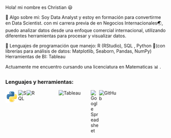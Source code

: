 Hola! mi nombre es Christian 😃

🔎 Algo sobre mi: Soy Data Analyst y estoy en formación para convertirme en Data Scientist. con mi carrera previa de en Negocios Internacionales🌏, puedo analizar datos desde una enfoque comercial internacional, utilizando diferentes herramientas para procesar y visualizar datos.

👅 Lenguajes de programación que manejo: R (RStudio), SQL , Python 🐍(con librerías para análisis de datos: Matplotlib, Seaborn, Pandas, NumPy) Herramientas de BI: Tableau

Actuamente me encuentro cursando una licenciatura en Matematicas  📊 .


### Lenguajes y herramientas:
<img align="left" alt="python" width="40px" src="https://raw.githubusercontent.com/devicons/devicon/master/icons/python/python-original.svg" />
<img align="left" alt="SQL" width="26px" src="https://symbols.getvecta.com/stencil_28/61_sql-database-generic.90b41636a8.svg" />
<img align="left" alt="R" width="100px" src="https://www.rstudio.com/wp-content/uploads/2018/10/RStudio-Logo.svg" />
<img align="left" alt="Tableau" width="100px" src="https://cdn.worldvectorlogo.com/logos/tableau-logo.svg" />
<img align="left" alt="Google Spreadsheet" width="26px" src="https://symbols.getvecta.com/stencil_3/16_google-sheets.fc6f8c270c.svg" />
<img align="left" alt="GitHub" width="60px" src="https://github.githubassets.com/images/modules/logos_page/Octocat.png" />
<br />
<br />
